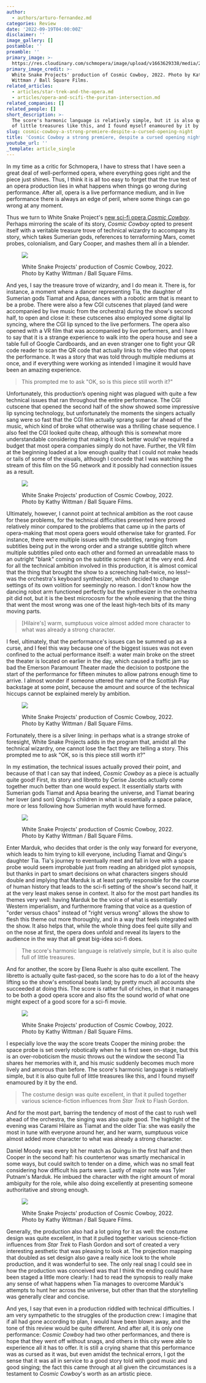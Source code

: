 ```yaml
---
author:
  - authors/arturo-fernandez.md
categories: Review
date: '2022-09-19T04:00:00Z'
disclaimer: ''
image_gallery: []
postamble: ''
preamble: ''
primary_image: >-
  https://res.cloudinary.com/schmopera/image/upload/v1663629338/media/2022/09/sqWSP_CC-10_Kathy_Wittman_Ball_Square_Films_eamfjw.jpg
primary_image_credit: >-
  White Snake Projects' production of Cosmic Cowboy, 2022. Photo by Kathy
  Wittman / Ball Square Films.
related_articles:
  - articles/star-trek-and-the-opera.md
  - articles/opera-and-scifi-the-puritan-intersection.md
related_companies: []
related_people: []
short_description: >-
  The score's harmonic language is relatively simple, but it is also quite full
  of little treasures like this, and I found myself enamoured by it by the end.
slug: cosmic-cowboy-a-strong-premiere-despite-a-cursed-opening-night
title: 'Cosmic Cowboy a strong premiere, despite a cursed opening night'
youtube_url: ''
_template: article_single
---
```


In my time as a critic for Schmopera, I have to stress that I have seen a great deal of well-performed opera, where everything goes right and the piece just shines. Thus, I think it is all too easy to forget that the true test of an opera production lies in what happens when things go wrong during performance. After all, opera is a live performance medium, and in live performance there is always an edge of peril, where some things can go wrong at any moment.

Thus we turn to White Snake Project's [new sci-fi opera _Cosmic Cowboy_](https://www.whitesnakeprojects.org/projects/cosmic-cowboy/). Perhaps mirroring the scale of its story, _Cosmic Cowboy_ opted to present itself with a veritable treasure trove of technical wizardry to accompany its story, which takes Sumerian gods, references to terraforming Mars, comet probes, colonialism, and Gary Cooper, and mashes them all in a blender.

<figure data-type="image">

![](https://res.cloudinary.com/schmopera/image/upload/v1663629825/media/2022/09/WSP_CC-1_Kathy_Wittman_Ball_Square_Films_dexbgp.jpg)

<figcaption>White Snake Projects' production of Cosmic Cowboy, 2022. Photo by Kathy Wittman / Ball Square Films.</figcaption>  
</figure>

And yes, I say the treasure trove of wizardry, and I do mean it. There is, for instance, a moment where a dancer representing Tia, the daughter of Sumerian gods Tiamat and Apsa, dances with a robotic arm that is meant to be a probe. There were also a few CGI cutscenes that played (and were accompanied by live music from the orchestra) during the show's second half, to open and close it: these cutscenes also employed some digital lip syncing, where the CGI lip synced to the live performers. The opera also opened with a VR film that was accompanied by live performers, and I have to say that it is a strange experience to walk into the opera house and see a table full of Google Cardboards, and an even stranger one to fight your QR code reader to scan the QR code that actually links to the video that opens the performance. It was a story that was told through multiple mediums at once, and if everything were working as intended I imagine it would have been an amazing experience.

> This prompted me to ask "OK, so is this piece still worth it?"

Unfortunately, this production’s opening night was plagued with quite a few technical issues that ran throughout the entire performance. The CGI cutscene that opened the second half of the show showed some impressive lip syncing technology, but unfortunately the moments the singers actually sang were so fast that the CGI film actually sprang super far ahead of the music, which kind of broke what otherwise was a thrilling chase sequence. I also feel the CGI looked quite cheap, although this is somewhat more understandable considering that making it look better would've required a budget that most opera companies simply do not have. Further, the VR film at the beginning loaded at a low enough quality that I could not make heads or tails of some of the visuals, although I concede that I was watching the stream of this film on the 5G network and it possibly had connection issues as a result.

<figure data-type="image">

![](https://res.cloudinary.com/schmopera/image/upload/v1663629905/media/2022/09/WSP_CC-4_Kathy_Wittman_Ball_Square_Films_q1axwk.jpg)

<figcaption>White Snake Projects' production of Cosmic Cowboy, 2022. Photo by Kathy Wittman / Ball Square Films.</figcaption>  
</figure>

Ultimately, however, I cannot point at technical ambition as the root cause for these problems, for the technical difficulties presented here proved relatively minor compared to the problems that came up in the parts of opera-making that most opera goers would otherwise take for granted. For instance, there were multiple issues with the subtitles, ranging from subtitles being put in the wrong order and a strange subtitle glitch where multiple subtitles piled onto each other and formed an unreadable mass to an outright "blank" coming on the subtitle screen right at the very end. And for all the technical ambition involved in this production, it is almost comical that the thing that brought the show to a screeching halt–twice, no less!–was the orchestra's keyboard synthesizer, which decided to change settings of its own volition for seemingly no reason. I don't know how the dancing robot arm functioned perfectly but the synthesizer in the orchestra pit did not, but it is the best microcosm for the whole evening that the thing that went the most wrong was one of the least high-tech bits of its many moving parts.

> \[Hilaire's\] warm, sumptuous voice almost added more character to what was already a strong character.

I feel, ultimately, that the performance's issues can be summed up as a curse, and I feel this way because one of the biggest issues was not even confined to the actual performance itself: a water main broke on the street the theater is located on earlier in the day, which caused a traffic jam so bad the Emerson Paramount Theater made the decision to postpone the start of the performance for fifteen minutes to allow patrons enough time to arrive. I almost wonder if someone uttered the name of the Scottish Play backstage at some point, because the amount and source of the technical hiccups cannot be explained merely by ambition.

<figure data-type="image">

![](https://res.cloudinary.com/schmopera/image/upload/v1663629918/media/2022/09/WSP_CC-5_Kathy_Wittman_Ball_Square_Films__1_ynb39e.jpg)

<figcaption>White Snake Projects' production of Cosmic Cowboy, 2022. Photo by Kathy Wittman / Ball Square Films.</figcaption>  
</figure>

Fortunately, there is a silver lining: in perhaps what is a strange stroke of foresight, White Snake Projects adds in the program that, amidst all the technical wizardry, one cannot lose the fact they are telling a story. This prompted me to ask "OK, so is this piece still worth it?"

In my estimation, the technical issues actually proved their point, and because of that I can say that indeed, _Cosmic Cowboy_ as a piece is actually quite good! First, its story and libretto by Cerise Jacobs actually come together much better than one would expect. It essentially starts with Sumerian gods Tiamat and Apsa bearing the universe, and Tiamat bearing her lover (and son) Qingu's children in what is essentially a space palace, more or less following how Sumerian myth would have formed.

<figure data-type="image">

![](https://res.cloudinary.com/schmopera/image/upload/v1663629934/media/2022/09/WSP_CC-8_Kathy_Wittman_Ball_Square_Films_fokk1l.jpg)

<figcaption>White Snake Projects' production of Cosmic Cowboy, 2022. Photo by Kathy Wittman / Ball Square Films.</figcaption>  
</figure>

Enter Marduk, who decides that order is the only way forward for everyone, which leads to him trying to kill everyone, including Tiamat and Qingu's daughter Tia. Tia's journey to eventually meet and fall in love with a space probe would seem improbable just from reading an abridged plot synopsis, but thanks in part to smart decisions on what characters singers should double and implying that Marduk is at least partly responsible for the course of human history that leads to the sci-fi setting of the show's second half, it at the very least makes sense in context. It also for the most part handles its themes very well: having Marduk be the voice of what is essentially Western imperialism, and furthermore framing that voice as a question of "order versus chaos" instead of "right versus wrong" allows the show to flesh this theme out more thoroughly, and in a way that feels integrated with the show. It also helps that, while the whole thing does feel quite silly and on the nose at first, the opera does unfold and reveal its layers to the audience in the way that all great big-idea sci-fi does.

> The score's harmonic language is relatively simple, but it is also quite full of little treasures.

And for another, the score by Elena Ruehr is also quite excellent. The libretto is actually quite fast-paced, so the score has to do a lot of the heavy lifting so the show's emotional beats land; by pretty much all accounts she succeeded at doing this. The score is rather full of riches, in that it manages to be both a good opera score and also fits the sound world of what one might expect of a good score for a sci-fi movie.

<figure data-type="image">

![](https://res.cloudinary.com/schmopera/image/upload/v1663629946/media/2022/09/WSP_CC-14_Kathy_Wittman_Ball_Square_Films_nwv9f3.jpg)

<figcaption>White Snake Projects' production of Cosmic Cowboy, 2022. Photo by Kathy Wittman / Ball Square Films.</figcaption>  
</figure>

I especially love the way the score treats Cooper the mining probe: the space probe is set overly robotically when he is first seen on-stage, but this is an over-roboticism the music throws out the window the second Tia shares her memories with it, and his music suddenly becomes much more lively and amorous than before. The score's harmonic language is relatively simple, but it is also quite full of little treasures like this, and I found myself enamoured by it by the end.

> The costume design was quite excellent, in that it pulled together various science-fiction influences from _Star Trek_ to Flash Gordon.

And for the most part, barring the tendency of most of the cast to rush well ahead of the orchestra, the singing was also quite good. The highlight of the evening was Carami Hilaire as Tiamat and the older Tia: she was easily the most in tune with everyone around her, and her warm, sumptuous voice almost added more character to what was already a strong character.

Daniel Moody was every bit her match as Quingu in the first half and then Cooper in the second half: his countertenor was smartly mechanical in some ways, but could switch to tender on a dime, which was no small feat considering how difficult his parts were. Lastly of major note was Tyler Putnam's Marduk. He imbued the character with the right amount of moral ambiguity for the role, while also doing excellently at presenting someone authoritative and strong enough.

<figure data-type="image">

![](https://res.cloudinary.com/schmopera/image/upload/v1663629967/media/2022/09/WSP_CC-18_Kathy_Wittman_Ball_Square_Films_vxxux6.jpg)

<figcaption>White Snake Projects' production of Cosmic Cowboy, 2022. Photo by Kathy Wittman / Ball Square Films.</figcaption>  
</figure>

Generally, the production also had a lot going for it as well: the costume design was quite excellent, in that it pulled together various science-fiction influences from _Star Trek_ to Flash Gordon and sort of created a very interesting aesthetic that was pleasing to look at. The projection mapping that doubled as set design also gave a really nice look to the whole production, and it was wonderful to see. The only real snag I could see in how the production was conceived was that I think the ending could have been staged a little more clearly: I had to read the synopsis to really make any sense of what happens when Tia manages to overcome Marduk's attempts to hunt her across the universe, but other than that the storytelling was generally clear and concise.

And yes, I say that even in a production riddled with technical difficulties. I am very sympathetic to the struggles of the production crew: I imagine that if all had gone according to plan, I would have been blown away, and the tone of this review would be quite different. And after all, it is only one performance: _Cosmic Cowboy_ had two other performances, and there is hope that they went off without snags, and others in this city were able to experience all it has to offer. It is still a crying shame that this performance was as cursed as it was, but even amidst the technical errors, I got the sense that it was all in service to a good story told with good music and good singing; the fact this came through at all given the circumstances is a testament to _Cosmic Cowboy_'s worth as an artistic piece.
